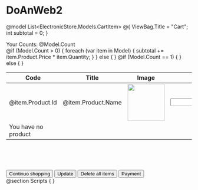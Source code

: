 # DoAnWeb2
@model List<ElectronicStore.Models.CartItem>
@{
    ViewBag.Title = "Cart";
    int subtotal = 0;
}

<div class="col-md-12">
    <div class="panel panel-default">
        <div class="panel-heading">
            <div class="btn btn-default">Your Counts: <span class="badge">@Model.Count</span></div>
        </div>
        <div class="panel-body">
            <table class="table table-striped table-bordered table-hover">
                <thead>
                    <tr>
                        <th>
                            Code
                        </th>
                        <th>
                            Title
                        </th>
                        <th>
                            Image
                        </th>
                        <th>
                            Quantity
                        </th>
                        <th>
                            Unit Price
                        </th>
                        <th>
                            Total
                        </th>
                        <th></th>
                    </tr>
                </thead>
                <tbody>
                    @if (Model.Count > 0)
                    {
                        foreach (var item in Model)
                        {
                            <tr>
                                <td>
                                    @item.Product.Id
                                </td>
                                <td>
                                    @item.Product.Name
                                </td>
                                <td>
                                    <img src="@item.Product.ImageUrl" width="100" />
                                </td>
                                <td>
                                    <input type="number" class="txtQuantity quantity" data-id="@item.Product.Id" min="1" max="@item.Product.Quantity" width="50" value="@item.Quantity" />
                                </td>
                                <td>
                                    @item.Product.Price
                                </td>
                                <td>
                                    <i class="fa fa-usd" aria-hidden="true"></i>@(item.Product.Price * item.Quantity)
                                </td>
                                <td><a href="#" data-id="@item.Product.Id" class="btn-delete">Delete</a></td>
                            </tr>
                            subtotal += item.Product.Price * item.Quantity;
                        }
                    }
                    else
                    {
                        <tr><td>You have no product</td></tr>
                    }
                </tbody>
                <tfoot>
                    <tr>
                        <td colspan="4"></td>
                        @if (Model.Count == 1)
                        {
                            <td>Subtotal (@Model.Count item):</td>
                        }
                        else
                        {
                            <td>Subtotal (@Model.Count items):</td>
                        }
                        <td><i class="fa fa-usd" aria-hidden="true"></i>@subtotal</td>
                        <td></td>
                    </tr>
                </tfoot>
            </table>
        </div>
        <div class="panel-footer">
            <button id="btnContinue" class="btn btn-primary">Continuo shopping</button>
            <button id="btnUpdate" class="btn btn-info">Update</button>
            <button id="btnDeleteAll" class="btn btn-danger">Delete all items</button>
            <button id="btnPayment" class="btn btn-success">Payment</button>
        </div>
    </div>
</div>
@section Scripts {
    <script src="/Assets/Client/js/plugin/cart.js"></script>
}
